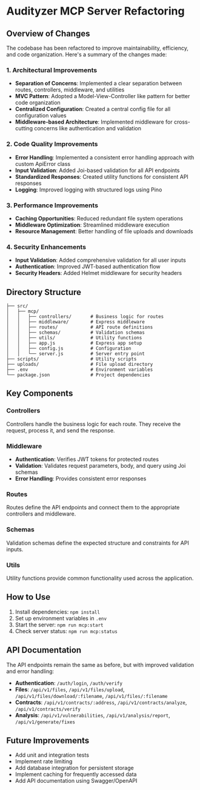 # Audityzer MCP Server Refactoring

## Overview of Changes

The codebase has been refactored to improve maintainability, efficiency, and code organization. Here's a summary of the changes made:

### 1. Architectural Improvements

- **Separation of Concerns**: Implemented a clear separation between routes, controllers, middleware, and utilities
- **MVC Pattern**: Adopted a Model-View-Controller like pattern for better code organization
- **Centralized Configuration**: Created a central config file for all configuration values
- **Middleware-based Architecture**: Implemented middleware for cross-cutting concerns like authentication and validation

### 2. Code Quality Improvements

- **Error Handling**: Implemented a consistent error handling approach with custom ApiError class
- **Input Validation**: Added Joi-based validation for all API endpoints
- **Standardized Responses**: Created utility functions for consistent API responses
- **Logging**: Improved logging with structured logs using Pino

### 3. Performance Improvements

- **Caching Opportunities**: Reduced redundant file system operations
- **Middleware Optimization**: Streamlined middleware execution
- **Resource Management**: Better handling of file uploads and downloads

### 4. Security Enhancements

- **Input Validation**: Added comprehensive validation for all user inputs
- **Authentication**: Improved JWT-based authentication flow
- **Security Headers**: Added Helmet middleware for security headers

## Directory Structure

```
├── src/
│   ├── mcp/
│   │   ├── controllers/       # Business logic for routes
│   │   ├── middleware/        # Express middleware
│   │   ├── routes/            # API route definitions
│   │   ├── schemas/           # Validation schemas
│   │   ├── utils/             # Utility functions
│   │   ├── app.js             # Express app setup
│   │   ├── config.js          # Configuration
│   │   └── server.js          # Server entry point
├── scripts/                   # Utility scripts
├── uploads/                   # File upload directory
├── .env                       # Environment variables
└── package.json               # Project dependencies
```

## Key Components

### Controllers

Controllers handle the business logic for each route. They receive the request, process it, and send the response.

### Middleware

- **Authentication**: Verifies JWT tokens for protected routes
- **Validation**: Validates request parameters, body, and query using Joi schemas
- **Error Handling**: Provides consistent error responses

### Routes

Routes define the API endpoints and connect them to the appropriate controllers and middleware.

### Schemas

Validation schemas define the expected structure and constraints for API inputs.

### Utils

Utility functions provide common functionality used across the application.

## How to Use

1. Install dependencies: `npm install`
2. Set up environment variables in `.env`
3. Start the server: `npm run mcp:start`
4. Check server status: `npm run mcp:status`

## API Documentation

The API endpoints remain the same as before, but with improved validation and error handling:

- **Authentication**: `/auth/login`, `/auth/verify`
- **Files**: `/api/v1/files`, `/api/v1/files/upload`, `/api/v1/files/download/:filename`, `/api/v1/files/:filename`
- **Contracts**: `/api/v1/contracts/:address`, `/api/v1/contracts/analyze`, `/api/v1/contracts/verify`
- **Analysis**: `/api/v1/vulnerabilities`, `/api/v1/analysis/report`, `/api/v1/generate/fixes`

## Future Improvements

- Add unit and integration tests
- Implement rate limiting
- Add database integration for persistent storage
- Implement caching for frequently accessed data
- Add API documentation using Swagger/OpenAPI